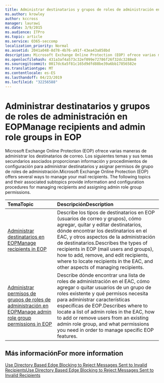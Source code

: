 ```yaml
---
title: Administrar destinatarios y grupos de roles de administración en EOP
ms.author: krowley
author: kccross
manager: laurawi
ms.date: 3/9/2015
ms.audience: ITPro
ms.topic: article
ms.service: O365-seccomp
localization_priority: Normal
ms.assetid: 2041a048-8d78-4b76-a91f-43ea43a858bd
description: Microsoft Exchange Online Protection (EOP) ofrece varias maneras de administrar los destinatarios de correo. Los siguientes temas y sus temas secundarios asociados proporcionan información y procedimientos de configuración para administrar destinatarios y asignar permisos de grupo de roles de administración.
ms.openlocfilehash: 431a3af4a573c32ef099e72786f26f32dc3288e8
ms.sourcegitcommit: 0017dc6a5f81c165d9dfd88be39a6bb17856582e
ms.translationtype: MT
ms.contentlocale: es-ES
ms.lasthandoff: 04/23/2019
ms.locfileid: "32256588"
---
```

# <a name="manage-recipients-and-admin-role-groups-in-eop"></a><span data-ttu-id="ea60e-104">Administrar destinatarios y grupos de roles de administración en EOP</span><span class="sxs-lookup"><span data-stu-id="ea60e-104">Manage recipients and admin role groups in EOP</span></span>

<span data-ttu-id="ea60e-p102">Microsoft Exchange Online Protection (EOP) ofrece varias maneras de administrar los destinatarios de correo. Los siguientes temas y sus temas secundarios asociados proporcionan información y procedimientos de configuración para administrar destinatarios y asignar permisos de grupo de roles de administración.</span><span class="sxs-lookup"><span data-stu-id="ea60e-p102">Microsoft Exchange Online Protection (EOP) offers several ways to manage your mail recipients. The following topics and their associated subtopics provide information and configuration procedures for managing recipients and assigning admin role group permissions.</span></span>
  
|<span data-ttu-id="ea60e-107">**Tema**</span><span class="sxs-lookup"><span data-stu-id="ea60e-107">**Topic**</span></span>|<span data-ttu-id="ea60e-108">**Descripción**</span><span class="sxs-lookup"><span data-stu-id="ea60e-108">**Description**</span></span>|
|:-----|:-----|
|[<span data-ttu-id="ea60e-109">Administrar destinatarios en EOP</span><span class="sxs-lookup"><span data-stu-id="ea60e-109">Manage recipients in EOP</span></span>](manage-recipients-in-eop.md) <br/> |<span data-ttu-id="ea60e-110">Describe los tipos de destinatarios en EOP (usuarios de correo y grupos), cómo agregar, quitar y editar destinatarios, dónde encontrar los destinatarios en el EAC, y otros aspectos de la administración de destinatarios.</span><span class="sxs-lookup"><span data-stu-id="ea60e-110">Describes the types of recipients in EOP (mail users and groups), how to add, remove, and edit recipients, where to locate recipients in the EAC, and other aspects of managing recipients.</span></span>  <br/> |
|[<span data-ttu-id="ea60e-111">Administrar permisos de grupos de roles de administración en EOP</span><span class="sxs-lookup"><span data-stu-id="ea60e-111">Manage admin role group permissions in EOP</span></span>](manage-admin-role-group-permissions-in-eop.md) <br/> |<span data-ttu-id="ea60e-112">Describe dónde encontrar una lista de roles de administración en el EAC, cómo agregar o quitar usuarios de un grupo de roles existente y qué permisos necesita para administrar características específicas de EOP.</span><span class="sxs-lookup"><span data-stu-id="ea60e-112">Describes where to locate a list of admin roles in the EAC, how to add or remove users from an existing admin role group, and what permissions you need in order to manage specific EOP features.</span></span>  <br/> |
   
## <a name="for-more-information"></a><span data-ttu-id="ea60e-113">Más información</span><span class="sxs-lookup"><span data-stu-id="ea60e-113">For more information</span></span>

[<span data-ttu-id="ea60e-114">Use Directory Based Edge Blocking to Reject Messages Sent to Invalid Recipients</span><span class="sxs-lookup"><span data-stu-id="ea60e-114">Use Directory Based Edge Blocking to Reject Messages Sent to Invalid Recipients</span></span>](http://technet.microsoft.com/library/ca7b7416-92ed-40ad-abdb-695be46ea2e4.aspx)
  

